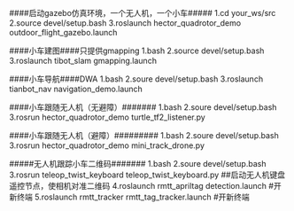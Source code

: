####启动gazebo仿真环境，一个无人机，一个小车#####
1.cd your_ws/src
2.source devel/setup.bash
3.roslaunch hector_quadrotor_demo outdoor_flight_gazebo.launch

####小车建图####只提供gmapping
1.bash
2.source devel/setup.bash
3.roslaunch tibot_slam gmapping.launch

####小车导航####DWA
1.bash
2.soure devel/setup.bash
3.roslaunch tianbot_nav navigation_demo.launch


####小车跟随无人机（无避障）#######
1.bash
2.soure devel/setup.bash
3.rosrun hector_quadrotor_demo turtle_tf2_listener.py

####小车跟随无人机（避障）#########
1.bash
2.soure devel/setup.bash
3.rosrun hector_quadrotor_demo mini_track_drone.py

#####无人机跟踪小车二维码#######
1.bash
2.soure devel/setup.bash
3.rosrun teleop_twist_keyboard teleop_twist_keyboard.py ##启动无人机键盘遥控节点，使相机对准二维码
4.roslaunch rmtt_apriltag detection.launch   #开新终端
5.roslaunch rmtt_tracker rmtt_tag_tracker.launch   #开新终端

